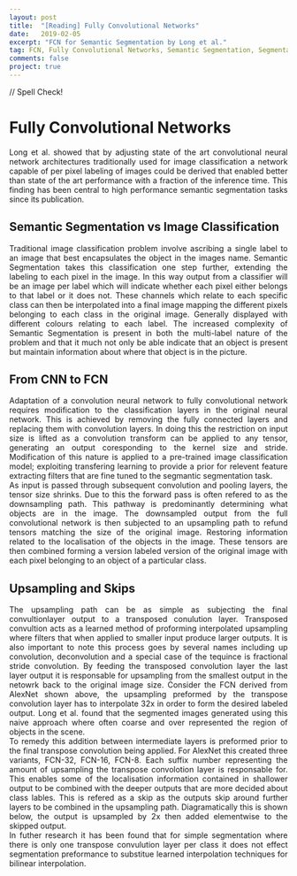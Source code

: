 ```yaml
---
layout: post
title:  "[Reading] Fully Convolutional Networks"
date:   2019-02-05
excerpt: "FCN for Semantic Segmentation by Long et al."
tag: FCN, Fully Convolutional Networks, Semantic Segmentation, Segmentation
comments: false
project: true
---
```


// Spell Check!

Fully Convolutional Networks
============================
<p style='text-align: justify;'>
Long et al. showed that by adjusting state of the art convolutional neural network architectures traditionally used for image classification a network capable of per pixel labeling of images could be derived that enabled better than state of the art performance with a fraction of the inference time. This finding has been central to high performance semantic segmentation tasks since its publication.
</p>

Semantic Segmentation vs Image Classification
---------------------------------------------
<p style='text-align: justify;'>
Traditional image classification problem involve ascribing a single label to an image that best encapsulates the object in the images name. Semantic Segmentation takes this classification one step further, extending the labeling to each pixel in the image. In this way output from a classifier will be an image per label which will indicate whether each pixel either belongs to that label or it does not. These channels which relate to each specific class can then be interpolated into a final image mapping the different pixels belonging to each class in the original image. Generally displayed with different colours relating to each label. The increased complexity of Semantic Segmentation is present in both the multi-label nature of the problem and that it much not only be able indicate that an object is present but maintain information about where that object is in the picture.
</p>

From CNN to FCN
---------------
<p style='text-align: justify;'>
Adaptation of a convolution neural network to fully convolutional network requires modification to the classification layers in the original neural network. This is achieved by removing the fully connected layers and replacing them with convolution layers. In doing this the restriction on input size is lifted as a convolution transform can be applied to any tensor, generating an output coresponding to the kernel size and stride. Modification of this nature is applied to a pre-trained image classification model; exploiting transfering learning to provide a prior for relevent feature extracting filters that are fine tuned to the segmantic segmentation task. 
</br>
As input is passed through subsequent convolution and pooling layers, the tensor size shrinks. Due to this the forward pass is often refered to as the downsampling path. This pathway is predominantly determining what objects are in the image. The downsampled output from the full convolutional network is then subjected to an upsampling path to refund tensors matching the size of the original image. Restoring information related to the localisation of the objects in the image. These tensors are then combined forming a version labeled version of the original image with each pixel belonging to an object of a particular class. 
</p>

Upsampling and Skips
--------------------
<p style='text-align: justify;'>
The upsampling path can be as simple as subjecting the final convultionlayer output to a transposed conulution layer. Transposed convultion acts as a learned method of proforming interpolated upsampling where filters that when applied to smaller input produce larger outputs. It is also important to note this process goes by several names including up convolution, deconvolution and a special case of the tequince is fractional stride convolution. By feeding the transposed convolution layer the last layer output it is responsable for upsampling from the smallest output in the netowrk back to the original image size. Consider the FCN derived from AlexNet shown above, the upsampling preformed by the transpose convolution layer has to interpolate 32x in order to form the desired labeled output. Long et al. found that the segmented images generated using this naive approach where often coarse and over represented the region of objects in the scene.
</br>
To remedy this addition between intermediate layers is preformed prior to the final transpose convolution being applied. For AlexNet this created three variants, FCN-32, FCN-16, FCN-8. Each suffix number representing the amount of upsampling the transpose convolotion layer is responsable for. This enables some of the localisation information contained in shallower output to be combined with the deeper outputs that are more decided about class lables. This is refered as a skip as the outputs skip around further layers to be combined in the upsampling path. Diagramatically this is shown below, the output is upsampled by 2x then added elementwise to the skipped output.
</br>
In futher research it has been found that for simple segmentation where there is only one transpose convulution layer per class it does not effect segmentation preformance to substitue learned interpolation techniques for bilinear interpolation.
</p>

